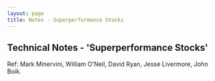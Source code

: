 ```yaml
---
layout: page
title: Notes - Superperformance Stocks
---
```


## Technical Notes - 'Superperformance Stocks' 

Ref: Mark Minervini, William O'Neil, David Ryan, Jesse Livermore, John Boik.



